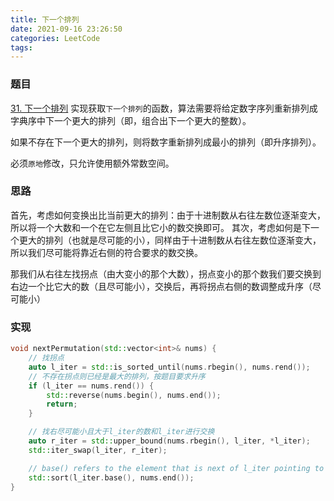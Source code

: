 ```yaml
---
title: 下一个排列
date: 2021-09-16 23:26:50
categories: LeetCode
tags:
---
```


### 题目
[31. 下一个排列](https://leetcode-cn.com/problems/next-permutation/)
实现获取`下一个排列`的函数，算法需要将给定数字序列重新排列成字典序中下一个更大的排列（即，组合出下一个更大的整数）。

<!-- more -->
如果不存在下一个更大的排列，则将数字重新排列成最小的排列（即升序排列）。

必须`原地`修改，只允许使用额外常数空间。

### 思路
首先，考虑如何变换出比当前更大的排列：由于十进制数从右往左数位逐渐变大，所以将一个大数和一个在它左侧且比它小的数交换即可。
其次，考虑如何是下一个更大的排列（也就是尽可能的小），同样由于十进制数从右往左数位逐渐变大，所以我们尽可能将靠近右侧的符合要求的数交换。

那我们从右往左找拐点（由大变小的那个大数），拐点变小的那个数我们要交换到右边一个比它大的数（且尽可能小），交换后，再将拐点右侧的数调整成升序（尽可能小）

### 实现
``` cpp
void nextPermutation(std::vector<int>& nums) {
    // 找拐点
    auto l_iter = std::is_sorted_until(nums.rbegin(), nums.rend());
    // 不存在拐点则已经是最大的排列，按题目要求升序
    if (l_iter == nums.rend()) {
        std::reverse(nums.begin(), nums.end());
        return;
    }

    // 找右尽可能小且大于l_iter的数和l_iter进行交换
    auto r_iter = std::upper_bound(nums.rbegin(), l_iter, *l_iter);
    std::iter_swap(l_iter, r_iter);

    // base() refers to the element that is next of l_iter pointing to
    std::sort(l_iter.base(), nums.end());
}

```
